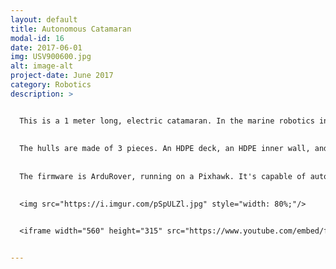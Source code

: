 ```yaml
---
layout: default
title: Autonomous Catamaran
modal-id: 16
date: 2017-06-01
img: USV900600.jpg
alt: image-alt
project-date: June 2017
category: Robotics
description: >


  This is a 1 meter long, electric catamaran. In the marine robotics industry this is referred to as a USV (Unmanned Surface Vessel). It uses two [Blue Robotics](http://www.bluerobotics.com/) underwater thrusters for propulsion
  
  
  The hulls are made of 3 pieces. An HDPE deck, an HDPE inner wall, and EPS foam buoyancy material. The deck and inner walls are CNC machined, the foam was hand carved with a hot wire. It has 20 pounds of thrust, and can run for over 8 hours. 
  
  
  The firmware is ArduRover, running on a Pixhawk. It's capable of autonomous navigation. It can carry sonar sensors, water chemistry sensors and samplers, cameras, etc.. 

  
  <img src="https://i.imgur.com/pSpULZl.jpg" style="width: 80%;"/>


  <iframe width="560" height="315" src="https://www.youtube.com/embed/fzBBAtTZuX8" frameborder="0" allow="autoplay; encrypted-media" allowfullscreen></iframe>


---
```


